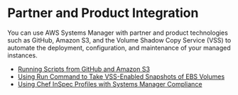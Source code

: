 # Partner and Product Integration<a name="systems-manager-integration"></a>

You can use AWS Systems Manager with partner and product technologies such as GitHub, Amazon S3, and the Volume Shadow Copy Service \(VSS\) to automate the deployment, configuration, and maintenance of your managed instances\. 


+ [Running Scripts from GitHub and Amazon S3](integration-remote-scripts.md)
+ [Using Run Command to Take VSS\-Enabled Snapshots of EBS Volumes](integration-vss.md)
+ [Using Chef InSpec Profiles with Systems Manager Compliance](integration-chef-inspec.md)